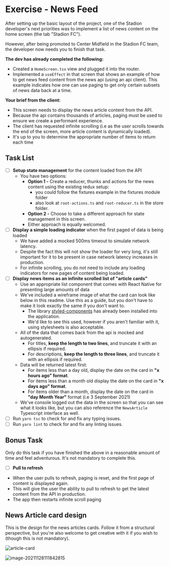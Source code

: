 # Exercise - News Feed

After setting up the basic layout of the project, one of the Stadion developer's next priorities was to implement a list of news content on the home screen (the tab "Stadion FC").

However, after being promoted to Center Midfield in the Stadion FC team, the developer now needs you to finish that task.

**The dev has already completed the following:**

- Created a `HomeScreen.tsx` view and plugged it into the router.
- Implemented a `useEffect` in that screen that shows an example of how to get news feed content from the news api (using an api client). This example indicates how one can use paging to get only certain subsets of news data back at a time.

**Your brief from the client:**

- This screen needs to display the news article content from the API.
- Because the api contains thousands of articles, paging must be used to ensure we create a performant experience.
- The client has requested infinite scrolling (i.e as the user scrolls towards the end of the screen, more article content is dynamically loaded).
- It's up to you to determine the appropriate number of items to return each time 

## Task List

- [ ] **Setup state management** for the content loaded from the API
  - You have two options:
    - **Option 1 -** Create a reducer, thunks and actions for the news content using the existing redux setup:
      - you could follow the fixtures example in the fixtures module folder
      - also look at `root-actions.ts` and `root-reducer.ts` in the store folder.
    - **Option 2 -** Choose to take a different approach for state management in this screen.
    - Either approach is equally welcomed.
- [ ] **Display a simple loading indicator** when the first paged of data is being loaded
  - We have added a mocked 500ms timeout to simulate network latency.
  - Despite the fact this will not show the loader for very long, it's still important for it to be present in case network latency increases in production.
  - For infinite scrolling, you do not need to include any loading indicators for new pages of content being loaded.
- [ ] **Display news items as an infinite scrolled list of "article cards"**
  - Use an appropriate list component that comes with React Native for presenting large amounts of data
  - We've included a wireframe image of what the card can look like below in this readme. Use this as a guide, but you don't have to make it look exactly the same if you don't want to.
    - The library [styled-components](https://styled-components.com) has already been installed into the application.
    - We'd like to see this used, however if you aren't familiar with it, using stylesheets is also acceptable.
  - All of the data that comes back from the api is mocked and autogenerated.
    - For titles, **keep the length to two lines**, and truncate it with an ellipsis if required.
    - For descriptions, **keep the length to three lines**, and truncate it with an ellipsis if required.
  - Data will be returned latest first:
    - For items less than a day old, display the date on the card in **"x hours ago" format**.
    - For items less than a month old display the date on the card in **"x days ago" format**.
    - For items older than a month, display the date on the card in **"day Month Year"** format (i.e 3 September 2021)
  - We've console logged out the data in the screen so that you can see what it looks like, but you can also reference the `NewsArticle` Typescript interface as well.
- [ ] Run `yarn tsc` to check for and fix any typing issues.
- [ ] Run `yarn lint` to check for and fix any linting issues.

## Bonus Task

Only do this task if you have finished the above in a reasonable amount of time and feel adventurous. It's not mandatory to complete this.

- [ ] **Pull to refresh**
- When the user pulls to refresh, paging is reset, and the first page of content is displayed again.
- This will give the user the ability to pull to refresh to get the latest content from the API in production.
- The app then restarts infinite scroll paging

## News Article card design

This is the design for the news articles cards. Follow it from a structural perspective, but you're also welcome to get creative with it if you wish to (though this is not mandatory).

![article-card](/Users/chrispaynter/Development/stadion/exercises.react-native/article-card.png)







![image-20211128111842815](/Users/chrispaynter/Development/stadion/exercises.react-native/image-20211128111842815.png)